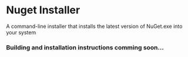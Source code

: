 # Nuget Installer
A command-line installer that installs the latest version of NuGet.exe into your system

### Building and installation instructions comming soon...
